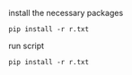 install the necessary packages
```
pip install -r r.txt
```

run script
```
pip install -r r.txt
```